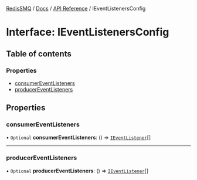 [RedisSMQ](../../../README.md) / [Docs](../../README.md) / [API Reference](../README.md) / IEventListenersConfig

# Interface: IEventListenersConfig

## Table of contents

### Properties

- [consumerEventListeners](IEventListenersConfig.md#consumereventlisteners)
- [producerEventListeners](IEventListenersConfig.md#producereventlisteners)

## Properties

### consumerEventListeners

• `Optional` **consumerEventListeners**: () => [`IEventListener`](IEventListener.md)[]

___

### producerEventListeners

• `Optional` **producerEventListeners**: () => [`IEventListener`](IEventListener.md)[]
